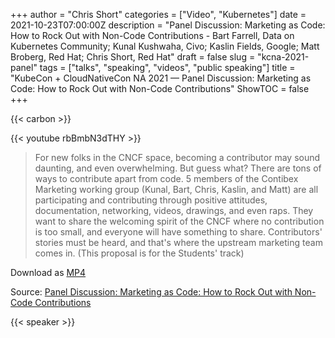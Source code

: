 +++
author = "Chris Short"
categories = ["Video", "Kubernetes"]
date = 2021-10-23T07:00:00Z
description = "Panel Discussion: Marketing as Code: How to Rock Out with Non-Code Contributions - Bart Farrell, Data on Kubernetes Community; Kunal Kushwaha, Civo; Kaslin Fields, Google; Matt Broberg, Red Hat; Chris Short, Red Hat"
draft = false
slug = "kcna-2021-panel"
tags = ["talks", "speaking", "videos", "public speaking"]
title = "KubeCon + CloudNativeCon NA 2021 — Panel Discussion: Marketing as Code: How to Rock Out with Non-Code Contributions"
ShowTOC = false
+++

{{< carbon >}}

{{< youtube rbBmbN3dTHY >}}

> For new folks in the CNCF space, becoming a contributor may sound daunting, and even overwhelming. But guess what? There are tons of ways to contribute apart from code. 5 members of the Contibex Marketing working group (Kunal, Bart, Chris, Kaslin, and Matt) are all participating and contributing through positive attitudes, documentation, networking, videos, drawings, and even raps. They want to share the welcoming spirit of the CNCF where no contribution is too small, and everyone will have something to share. Contributors' stories must be heard, and that's where the upstream marketing team comes in. (This proposal is for the Students' track)

Download as [MP4](https://shortcdn.com/chrisshort/Panel_Discussion-Marketing_as_Code-How_to_Rock_Out_with_Non-Code_Contributions.mp4)

Source: [Panel Discussion: Marketing as Code: How to Rock Out with Non-Code Contributions](https://youtu.be/rbBmbN3dTHY)

{{< speaker >}}

